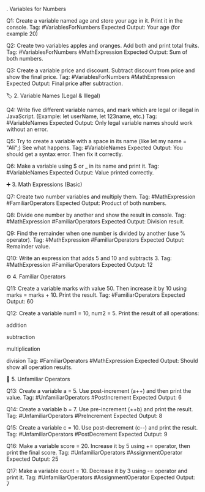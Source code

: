 . Variables for Numbers

Q1:
Create a variable named age and store your age in it. Print it in the console.
Tag: #VariablesForNumbers
Expected Output: Your age (for example 20)

Q2:
Create two variables apples and oranges. Add both and print total fruits.
Tag: #VariablesForNumbers #MathExpression
Expected Output: Sum of both numbers.

Q3:
Create a variable price and discount. Subtract discount from price and show the final price.
Tag: #VariablesForNumbers #MathExpression
Expected Output: Final price after subtraction.

🏷️ 2. Variable Names (Legal & Illegal)

Q4:
Write five different variable names, and mark which are legal or illegal in JavaScript.
(Example: let userName, let 123name, etc.)
Tag: #VariableNames
Expected Output: Only legal variable names should work without an error.

Q5:
Try to create a variable with a space in its name (like let my name = "Ali";)
See what happens.
Tag: #VariableNames
Expected Output: You should get a syntax error. Then fix it correctly.

Q6:
Make a variable using $ or _ in its name and print it.
Tag: #VariableNames
Expected Output: Value printed correctly.

➕ 3. Math Expressions (Basic)

Q7:
Create two number variables and multiply them.
Tag: #MathExpression #FamiliarOperators
Expected Output: Product of both numbers.

Q8:
Divide one number by another and show the result in console.
Tag: #MathExpression #FamiliarOperators
Expected Output: Division result.

Q9:
Find the remainder when one number is divided by another (use % operator).
Tag: #MathExpression #FamiliarOperators
Expected Output: Remainder value.

Q10:
Write an expression that adds 5 and 10 and subtracts 3.
Tag: #MathExpression #FamiliarOperators
Expected Output: 12

⚙️ 4. Familiar Operators

Q11:
Create a variable marks with value 50. Then increase it by 10 using marks = marks + 10. Print the result.
Tag: #FamiliarOperators
Expected Output: 60

Q12:
Create a variable num1 = 10, num2 = 5. Print the result of all operations:

addition

subtraction

multiplication

division
Tag: #FamiliarOperators #MathExpression
Expected Output: Should show all operation results.

🔁 5. Unfamiliar Operators

Q13:
Create a variable a = 5.
Use post-increment (a++) and then print the value.
Tag: #UnfamiliarOperators #PostIncrement
Expected Output: 6

Q14:
Create a variable b = 7.
Use pre-increment (++b) and print the result.
Tag: #UnfamiliarOperators #PreIncrement
Expected Output: 8

Q15:
Create a variable c = 10.
Use post-decrement (c--) and print the result.
Tag: #UnfamiliarOperators #PostDecrement
Expected Output: 9

Q16:
Make a variable score = 20.
Increase it by 5 using += operator, then print the final score.
Tag: #UnfamiliarOperators #AssignmentOperator
Expected Output: 25

Q17:
Make a variable count = 10.
Decrease it by 3 using -= operator and print it.
Tag: #UnfamiliarOperators #AssignmentOperator
Expected Output: 7